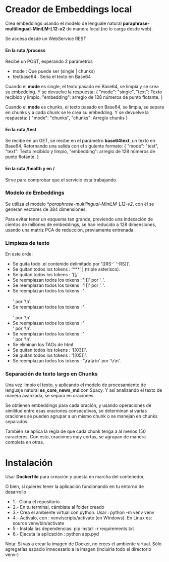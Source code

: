 # Creador de Embeddings local
Crea embeddings usando el modelo de lenguale natural **paraphrase-multilingual-MiniLM-L12-v2** de manera local (no lo carga desde web).

Se accesa desde un WebService REST
#### En la ruta /process
Recibe un POST, esperando 2 parámetros
- mode : Que puede ser (single | chunks)
- textbase64 : Sería el texto en Base64


Cuando el **mode** es single, el texto pasado en Base64, se limpia y se crea su embedding.
Y se devuelve la respuesta:
    {
        "mode": "single",
        "text": Texto recibido y limpio,
        "embedding": arreglo de 128 números de punto flotante.
    }

Cuando el **mode** es chunks, el texto pasado en Base64, se limpia, se separa en chunks y a cada chunk se le crea su embedding. Y se devuelve la respuesta:
    {
        "mode": "chunks",
        "chunks": Arreglo chunks
    }

#### En la ruta /test
Se recibe en un GET, se recibe en el parámetro **base64text**, un texto en Base64.
Retornando una salida con el siguiente formato: 
    {
        "mode": "test",
        "text": Texto recibido y limpio,
        "embedding": arreglo de 128 números de punto flotante.
    }

#### En la ruta /health y en /
Sirve para comprobar que el servicio esta trabajando.


### Modelo de Embeddings

Se utiliza el modelo **paraphrase-multilingual-MiniLM-L12-v2*, con él se generan vectores de 384 dimensiones.

Para evitar tener un esquema tan grande, previendo una indexación de cientos de millones de embeddings, se han reducido a 128 dimensiones, usando una matriz PCA de reducción, previamente entrenada.

### Limpieza de texto
En este orde:
- Se quita todo .el contenido delimitado por '[[RS-'  '-RS]]'.
- Se quitan todos los tokens : '***' | (triple asterisco).
- Se quitan todos los tokens : '[[¡'.
- Se reemplazan todos los tokens : '!]]' por '. '.
- Se reemplazan todos los tokens : '!]]' por '. '.
- Se reemplazan todos los tokens : '<br /><br />' por '\n'.
- Se reemplazan todos los tokens : '<br/><br/>' por '\n'.
- Se reemplazan todos los tokens : '<br/>' por '\n'.
- Se reemplazan todos los tokens : '<br />' por '\n'.
- Se eliminan los TAGs de html
- Se quitan todos los tokens : '[[03]]'.
- Se quitan todos los tokens : '[[05]]'.
- Se reemplazan todos los tokens : '\r\n\r\n' por '\r\n'.

### Separación de texto largo en Chunks
Una vez limpio el texto, y aplicando el modelo de procesamiento de lenguaje natural **es_core_news_md** con Spacy.
Y así analizando el texto de manera avanzada, se separa en oraciones.

Se obtienen embeddings para cada oración, y usando operaciones de similitud entre esas oraciones consecutivas, se determinan si varias oraciones se pueden agrupar a un mismo chunk o se manejan en chunks separados. 

También se aplica la regla de que cada chunk tenga a al menos 150 caracteres. Con esto, oraciones muy cortas, se agrupan de manera completa en otras.

# Instalación

Usar **Dockerfile** para creación y puesta en marcha del contenedor, 

O bien, si quieres tener la aplicación funcionando en tu entorno de  desarrollo
 - 1.- Clona el repositorio
 - 2.- En tu terminal, cámbiate al folder creado
 - 3.- Crea el ambiente virtual con python. Usar : python -m venv venv
 - 4.- Actívalo, con : venv/scripts/activate  (en WIndows). En Linux es: source venv/bin/activate
 - 5.- Instala las dependencias: pip install -r requirements.txt
 - 6.- Ejecuta la aplicación : python app.pyd
  
 Nota: Si vas a crear la imagen de Docker, no crees el ambiente virtual. Sólo agregarías espacio innecesario a la imagen (incluiría todo el directorio venv-)